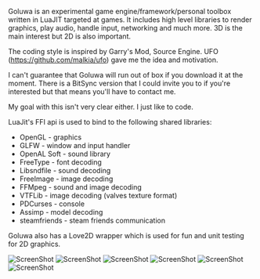 Goluwa is an experimental game engine/framework/personal toolbox written in LuaJIT targeted at games. It includes high level libraries to render graphics, play audio, handle input, networking and much more. 3D is the main interest but 2D is also important.

The coding style is inspired by Garry's Mod, Source Engine. UFO (https://github.com/malkia/ufo) gave me the idea and motivation.

I can't guarantee that Goluwa will run out of box if you download it at the moment. There is a BitSync version that I could invite you to if you're interested but that means you'll have to contact me.

My goal with this isn't very clear either. I just like to code.

LuaJit's FFI api is used to bind to the following shared libraries:

* OpenGL - graphics
* GLFW - window and input handler
* OpenAL Soft - sound library
* FreeType - font decoding
* Libsndfile - sound decoding
* FreeImage - image decoding
* FFMpeg - sound and image decoding
* VTFLib - image decoding (valves texture format)
* PDCurses - console
* Assimp - model decoding
* steamfriends - steam friends communication

Goluwa also has a Love2D wrapper which is used for fun and unit testing for 2D graphics.

![ScreenShot](https://dl.dropboxusercontent.com/u/244444/ShareX/2014-06/2014-06-02_16-00-59.png)
![ScreenShot](https://dl.dropboxusercontent.com/u/244444/ShareX/2014-06/2014-06-04_17-21-33.png)
![ScreenShot](https://dl.dropbox.com/u/244444/ShareX/2014-05/2014-05-02_04-19-30.png)
![ScreenShot](https://dl.dropbox.com/u/244444/ShareX/2014-05/2014-05-02_04-20-26.png)
![ScreenShot](https://dl.dropbox.com/u/244444/ShareX/2014-05/2014-05-02_04-21-03.png)
![ScreenShot](https://dl.dropbox.com/u/244444/ShareX/2014-05/2014-05-02_04-28-32.png)

